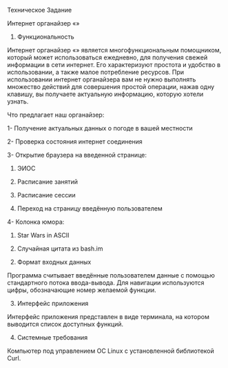 Техническое Задание

Интернет органайзер «»

1. Функциональность

Интернет органайзер «» является многофункциональным помощником, который может использоваться ежедневно, для получения свежей информации в сети интернет. Его характеризуют простота и удобство в использовании, а также малое потребление ресурсов. При использовании интернет органайзера вам не нужно выполнять множество действий для совершения простой операции, нажав одну клавишу, вы получаете актуальную информацию, которую хотели узнать.

Что предлагает наш органайзер:

1- Получение актуальных данных о погоде в вашей местности

2- Проверка состояния интернет соединения

3- Открытие браузера на введенной странице:

1) ЭИОС

2) Расписание занятий

3) Расписание сессии

4) Переход на страницу введённую пользователем

4- Колонка юмора:

1) Star Wars in ASCII

2) Случайная цитата из bash.im

2. Формат входных данных

Программа считывает введённые пользователем данные с помощью стандартного потока ввода-вывода. Для навигации используются цифры, обозначающие номер желаемой функции.

3. Интерфейс приложения

Интерфейс приложения представлен в виде терминала, на котором выводится список доступных функций.

4. Системные требования

Компьютер под управлением ОС Linux с установленной библиотекой Curl.
